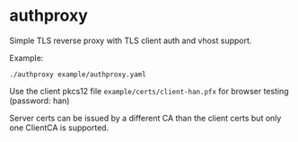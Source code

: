 # authproxy

Simple TLS reverse proxy with TLS client auth and vhost support.

Example:
```
./authproxy example/authproxy.yaml
```

Use the client pkcs12 file ```example/certs/client-han.pfx``` for browser testing (password: han)

Server certs can be issued by a different CA than the client certs but only one ClientCA is supported.


